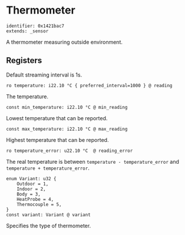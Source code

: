 # Thermometer

    identifier: 0x1421bac7
    extends: _sensor

A thermometer measuring outside environment.

## Registers

Default streaming interval is 1s.

    ro temperature: i22.10 °C { preferred_interval=1000 } @ reading

The temperature.

    const min_temperature: i22.10 °C @ min_reading

Lowest temperature that can be reported.

    const max_temperature: i22.10 °C @ max_reading

Highest temperature that can be reported.

    ro temperature_error: u22.10 °C  @ reading_error

The real temperature is between `temperature - temperature_error` and `temperature + temperature_error`.

    enum Variant: u32 {
        Outdoor = 1,
        Indoor = 2,
        Body = 3,
        HeatProbe = 4,
        Thermocouple = 5,
    }
    const variant: Variant @ variant

Specifies the type of thermometer.
